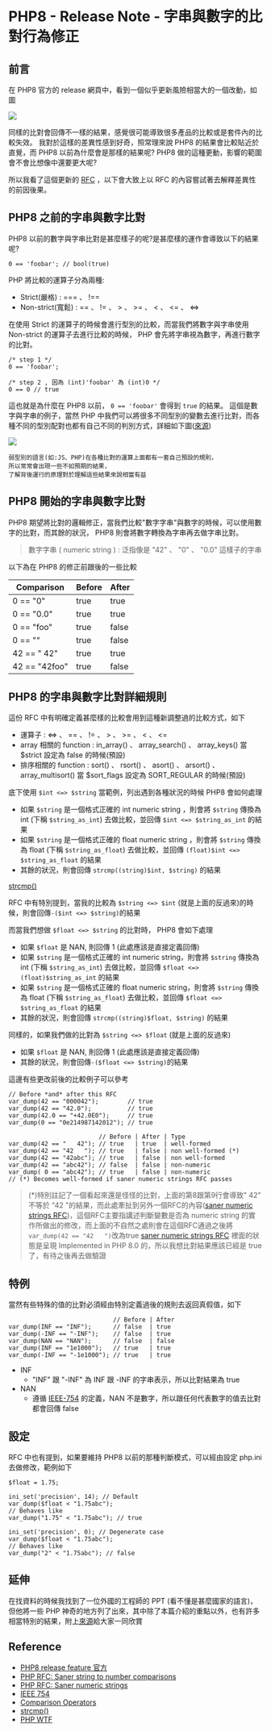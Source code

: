 # PHP8 - Release Note - 字串與數字的比對行為修正

## 前言

在 PHP8 官方的 release 網頁中，看到一個似乎更新風險相當大的一個改動，如圖

![](https://i.imgur.com/4gvt25C.png)

同樣的比對會回傳不一樣的結果，感覺很可能導致很多產品的比較或是套件內的比較失效。
我對於這樣的差異性感到好奇，照常理來說 PHP8 的結果會比較貼近於直覺，而 PHP8 以前為什麼會是那樣的結果呢? PHP8 做的這種更動，影響的範圍會不會比想像中還要更大呢?

所以我看了這個更新的 [RFC](https://wiki.php.net/rfc/string_to_number_comparison) ，以下會大致上以 RFC 的內容嘗試著去解釋差異性的前因後果。

## PHP8 之前的字串與數字比對

PHP8 以前的數字與字串比對是甚麼樣子的呢?是甚麼樣的運作會導致以下的結果呢?

```php=
0 == 'foobar'; // bool(true)
```

PHP 將比較的運算子分為兩種:

* Strict(嚴格) : === 、 !==
* Non-strict(寬鬆) :  == 、 != 、 > 、 >= 、 < 、 <= 、 <=>

在使用 Strict 的運算子的時候會進行型別的比較，而當我們將數字與字串使用 Non-strict 的運算子去進行比較的時候， PHP 會先將字串視為數字，再進行數字的比對。

```php=
/* step 1 */
0 == 'foobar';

/* step 2 , 因為 (int)'foobar' 為 (int)0 */
0 == 0 // true
```

這也就是為什麼在 PHP8 以前， ```0 == 'foobar'``` 會得到 ```true``` 的結果。
這個是數字與字串的例子，當然 PHP 中我們可以將很多不同型別的變數去進行比對，而各種不同的型別配對也都有自己不同的判別方式，詳細如下圖([來源](https://www.php.net/manual/en/language.operators.comparison.php))

![](https://i.imgur.com/wWmwXgL.png)

```
弱型別的語言(如:JS、PHP)在各種比對的運算上面都有一套自己預設的規則，
所以常常會出現一些不如預期的結果，
了解背後運行的原理對於理解這些結果來說相當有益
```
## PHP8 開始的字串與數字比對

PHP8 期望將比對的邏輯修正，當我們比較"數字字串"與數字的時候，可以使用數字的比對，而其餘的狀況， PHP8 則會將數字轉換為字串再去做字串比對。

> 數字字串 ( numeric string ) : 泛指像是 "42" 、 "0" 、 "0.0" 這樣子的字串

以下為在 PHP8 的修正前跟後的一些比較

| Comparison    | Before | After |
|---------------|--------|-------|
| 0 == "0"      | true   | true  |
| 0 == "0.0"    | true   | true  |
| 0 == "foo"    | true   | false |
| 0 == ""       | true   | false |
| 42 == "   42" | true   | true  |
| 42 == "42foo" | true   | false |

## PHP8 的字串與數字比對詳細規則

這份 RFC 中有明確定義甚麼樣的比較會用到這種新調整過的比較方式，如下

*  運算子 : <=> 、 == 、 != 、 > 、 >= 、 < 、 <=
*  array 相關的 function : in_array() 、 array_search() 、 array_keys() 當 $strict 設定為 false 的時候(預設)
*  排序相關的 function : sort() 、 rsort() 、 asort() 、 arsort() 、 array_multisort() 當 $sort_flags 設定為 SORT_REGULAR 的時候(預設)

底下使用 ```$int <=> $string``` 當範例，列出遇到各種狀況的時候 PHP8 會如何處理

* 如果 ```$string``` 是一個格式正確的 int numeric string ，則會將 ```$string``` 傳換為 int (下稱 ```$string_as_int```) 去做比較，並回傳 ```$int <=> $string_as_int``` 的結果
* 如果 ```$string``` 是一個格式正確的 float numeric string ，則會將 ```$string``` 傳換為 float (下稱 ```$string_as_float```) 去做比較，並回傳 ```(float)$int <=> $string_as_float``` 的結果
* 其餘的狀況，則會回傳 ```strcmp((string)$int, $string)``` 的結果

[strcmp()](https://www.php.net/manual/en/function.strcmp.php)

RFC 中有特別提到，當我的比較為 ```$string <=> $int``` (就是上面的反過來)的時候，則會回傳``` -($int <=> $string) ```的結果

而當我們想做 ```$float <=> $string``` 的比對時， PHP8 會如下處理

* 如果 ```$float``` 是 NAN, 則回傳 1 (此處應該是直接定義回傳)
* 如果 ```$string``` 是一個格式正確的 int numeric string，則會將 ```$string``` 傳換為 int (下稱 ```$string_as_int```) 去做比較，並回傳 ```$float <=> (float)$string_as_int``` 的結果
* 如果 ```$string``` 是一個格式正確的 float numeric string，則會將 ```$string``` 傳換為 float (下稱 ```$string_as_float```) 去做比較，並回傳 ```$float <=> $string_as_float``` 的結果
* 其餘的狀況，則會回傳 ```strcmp((string)$float, $string)``` 的結果

同樣的，如果我們做的比對為 ```$string <=> $float``` (就是上面的反過來)

* 如果 ```$float``` 是 NAN, 則回傳 1 (此處應該是直接定義回傳)
* 其餘的狀況，則會回傳``` -($float <=> $string) ```的結果

這邊有些更改前後的比較例子可以參考
```php=
// Before *and* after this RFC
var_dump(42 == "000042");        // true
var_dump(42 == "42.0");          // true
var_dump(42.0 == "+42.0E0");     // true
var_dump(0 == "0e214987142012"); // true

                         // Before | After | Type
var_dump(42 == "   42"); // true   | true  | well-formed
var_dump(42 == "42   "); // true   | false | non well-formed (*)
var_dump(42 == "42abc"); // true   | false | non well-formed
var_dump(42 == "abc42"); // false  | false | non-numeric
var_dump( 0 == "abc42"); // true   | false | non-numeric
// (*) Becomes well-formed if saner numeric strings RFC passes
```

> (*)特別註記了一個看起來還是怪怪的比對，上面的第8跟第9行會導致" 42" 不等於 "42 "的結果，而此處牽扯到另外一個RFC的內容([saner numeric strings RFC](https://wiki.php.net/rfc/saner-numeric-strings))，這個RFC主要指講述判斷變數是否為 numeric string 的實作所做出的修改，而上面的不自然之處則會在這個RFC通過之後將```var_dump(42 == "42   ")```改為true
> [saner numeric strings RFC](https://wiki.php.net/rfc/saner-numeric-strings) 裡面的狀態是呈現 Implemented in PHP 8.0 的，所以我想比對結果應該已經是 true 了，有待之後再去做驗證

## 特例

當然有些特殊的值的比對必須經由特別定義過後的規則去返回真假值，如下

```php=
                             // Before | After
var_dump(INF == "INF");      // false  | true
var_dump(-INF == "-INF");    // false  | true
var_dump(NAN == "NAN");      // false  | false
var_dump(INF == "1e1000");   // true   | true
var_dump(-INF == "-1e1000"); // true   | true
```

* INF
    * "INF" 跟 "-INF" 為 INF 跟 -INF 的字串表示，所以比對結果為 true
* NAN
    * 遵循 [IEEE-754](https://zh.wikipedia.org/wiki/IEEE_754) 的定義，NAN 不是數字，所以跟任何代表數字的值去比對都會回傳 false

## 設定

RFC 中也有提到，如果要維持 PHP8 以前的那種判斷模式，可以經由設定 php.ini 去做修改，範例如下

```php=
$float = 1.75;
 
ini_set('precision', 14); // Default
var_dump($float < "1.75abc");
// Behaves like
var_dump("1.75" < "1.75abc"); // true
 
ini_set('precision', 0); // Degenerate case
var_dump($float < "1.75abc");
// Behaves like
var_dump("2" < "1.75abc"); // false
```

## 延伸

在找資料的時候我找到了一位外國的工程師的 PPT (看不懂是甚麼國家的語言)，但他將一些 PHP 神奇的地方列了出來，其中除了本篇介紹的重點以外，也有許多相當特別的結果，附上[來源](https://pyrech.github.io/php-wtf/#/?_k=zyvjbp)給大家一同欣賞

## Reference

* [PHP8 release feature 官方](https://www.php.net/releases/8.0/en.php?lang=en#saner-string-to-number-comparisons)
* [PHP RFC: Saner string to number comparisons](https://wiki.php.net/rfc/string_to_number_comparison)
* [PHP RFC: Saner numeric strings](https://wiki.php.net/rfc/saner-numeric-strings)
* [IEEE 754](https://zh.wikipedia.org/wiki/IEEE_754)
* [Comparison Operators](https://www.php.net/manual/en/language.operators.comparison.php)
* [strcmp()](https://www.php.net/manual/en/function.strcmp.php)
* [PHP WTF](https://pyrech.github.io/php-wtf/#/?_k=zyvjbp)






